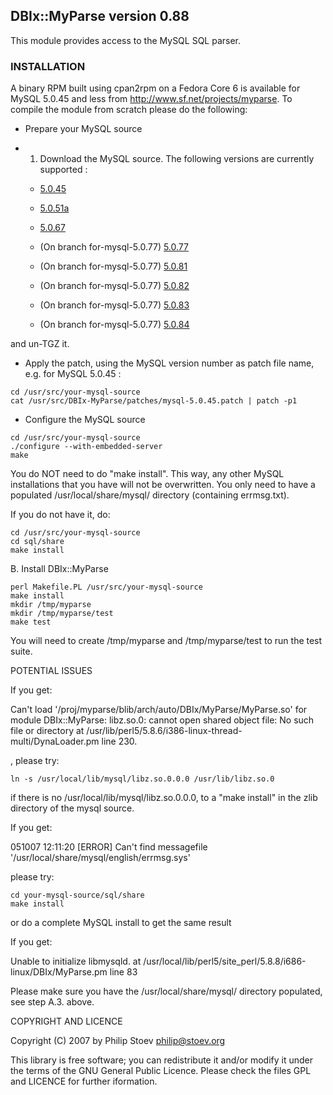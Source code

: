 ## DBIx::MyParse version 0.88

This module provides access to the MySQL SQL parser.

### INSTALLATION

A binary RPM built using cpan2rpm on a Fedora Core 6 is available for MySQL 5.0.45 and less from http://www.sf.net/projects/myparse. To compile
the module from scratch please do the following:

* Prepare your MySQL source

 * 1. Download the MySQL source. The following versions are currently supported :
   	* [5.0.45](http://downloads.mysql.com/archives/mysql-5.0/mysql-5.0.45.tar.gz)
 
   	* [5.0.51a](http://downloads.mysql.com/archives/mysql-5.0/mysql-5.0.51a.tar.gz)
 
   	* [5.0.67](http://downloads.mysql.com/archives/mysql-5.0/mysql-5.0.77.tar.gz)
 
   	* (On branch for-mysql-5.0.77) [5.0.77](http://downloads.mysql.com/archives/mysql-5.0/mysql-5.0.77.tar.gz)
 
   	* (On branch for-mysql-5.0.77) [5.0.81](http://downloads.mysql.com/archives/mysql-5.0/mysql-5.0.81.tar.gz)
 
   	* (On branch for-mysql-5.0.77) [5.0.82](http://downloads.mysql.com/archives/mysql-5.0/mysql-5.0.82.tar.gz)
 
   	* (On branch for-mysql-5.0.77) [5.0.83](http://downloads.mysql.com/archives/mysql-5.0/mysql-5.0.83.tar.gz)
 
   	* (On branch for-mysql-5.0.77) [5.0.84](http://downloads.mysql.com/archives/mysql-5.0/mysql-5.0.84.tar.gz)
	
and un-TGZ it.

 * Apply the patch, using the MySQL version number as patch file name, e.g. for MySQL 5.0.45 :

```
cd /usr/src/your-mysql-source
cat /usr/src/DBIx-MyParse/patches/mysql-5.0.45.patch | patch -p1
```

 * Configure the MySQL source

```
cd /usr/src/your-mysql-source
./configure --with-embedded-server
make
```

You do NOT need to do "make install". This way, any other MySQL installations that you have will
not be overwritten. You only need to have a populated /usr/local/share/mysql/ directory (containing errmsg.txt).

If you do not have it, do:

```
cd /usr/src/your-mysql-source
cd sql/share
make install
```

B. Install DBIx::MyParse

```
perl Makefile.PL /usr/src/your-mysql-source
make install
mkdir /tmp/myparse
mkdir /tmp/myparse/test
make test
```

You will need to create /tmp/myparse and /tmp/myparse/test to run the test suite.

POTENTIAL ISSUES

If you get:

Can't load '/proj/myparse/blib/arch/auto/DBIx/MyParse/MyParse.so'
for module DBIx::MyParse: libz.so.0: cannot open shared object file:
No such file or directory at /usr/lib/perl5/5.8.6/i386-linux-thread-multi/DynaLoader.pm line 230.

, please try:

```
ln -s /usr/local/lib/mysql/libz.so.0.0.0 /usr/lib/libz.so.0
```

if there is no /usr/local/lib/mysql/libz.so.0.0.0, to a "make install" in the zlib directory
of the mysql source.

If you get:

051007 12:11:20 [ERROR] Can't find messagefile '/usr/local/share/mysql/english/errmsg.sys'

please try:

```
cd your-mysql-source/sql/share
make install
```

or do a complete MySQL install to get the same result

If you get:

Unable to initialize libmysqld. at /usr/local/lib/perl5/site_perl/5.8.8/i686-linux/DBIx/MyParse.pm line 83

Please make sure you have the /usr/local/share/mysql/ directory populated, see step A.3. above.

COPYRIGHT AND LICENCE

Copyright (C) 2007 by Philip Stoev <philip@stoev.org>

This library is free software; you can redistribute it and/or modify
it under the terms of the GNU General Public Licence. Please check the 
files GPL and LICENCE for further iformation.
